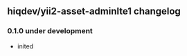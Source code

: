hiqdev/yii2-asset-adminlte1 changelog
-------------------------------------

### 0.1.0 under development

- inited

